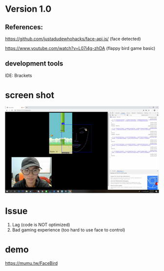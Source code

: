 
# Version 1.0
## References:
https://github.com/justadudewhohacks/face-api.js/ (face detected)  

https://www.youtube.com/watch?v=L07i4g-zhDA (flappy bird game basic)
## development tools
IDE: Brackets 
# screen shot 
![image](images/show.gif.gif)


# Issue 
1. Lag (code is NOT optimized)
2. Bad gaming experience (too hard to use face to control)

# demo
https://mumu.tw/FaceBird

